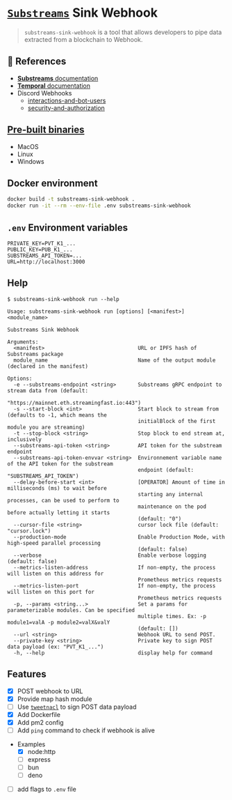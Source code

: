 # [`Substreams`](https://substreams.streamingfast.io/) Sink Webhook

> `substreams-sink-webhook` is a tool that allows developers to pipe data extracted from a blockchain to Webhook.

## 📖 References

- [**Substreams** documentation](https://substreams.streamingfast.io/)
- [**Temporal** documentation](https://docs.temporal.io/)
- Discord Webhooks
  - [interactions-and-bot-users](https://discord.com/developers/docs/interactions/receiving-and-responding#interactions-and-bot-users)
  - [security-and-authorization](https://discord.com/developers/docs/interactions/receiving-and-responding#security-and-authorization)

## [Pre-built binaries](https://github.com/pinax-network/substreams-sink-webhook/releases)
- MacOS
- Linux
- Windows

## Docker environment

```bash
docker build -t substreams-sink-webhook .
docker run -it --rm --env-file .env substreams-sink-webhook
```

## `.env` Environment variables

```
PRIVATE_KEY=PVT_K1_...
PUBLIC_KEY=PUB_K1_...
SUBSTREAMS_API_TOKEN=...
URL=http://localhost:3000
```

## Help

```
$ substreams-sink-webhook run --help

Usage: substreams-sink-webhook run [options] [<manifest>] <module_name>

Substreams Sink Webhook

Arguments:
  <manifest>                              URL or IPFS hash of Substreams package
  module_name                             Name of the output module (declared in the manifest)

Options:
  -e --substreams-endpoint <string>       Substreams gRPC endpoint to stream data from (default:
                                          "https://mainnet.eth.streamingfast.io:443")
  -s --start-block <int>                  Start block to stream from (defaults to -1, which means the
                                          initialBlock of the first module you are streaming)
  -t --stop-block <string>                Stop block to end stream at, inclusively
  --substreams-api-token <string>         API token for the substream endpoint
  --substreams-api-token-envvar <string>  Environnement variable name of the API token for the substream
                                          endpoint (default: "SUBSTREAMS_API_TOKEN")
  --delay-before-start <int>              [OPERATOR] Amount of time in milliseconds (ms) to wait before
                                          starting any internal processes, can be used to perform to
                                          maintenance on the pod before actually letting it starts
                                          (default: "0")
  --cursor-file <string>                  cursor lock file (default: "cursor.lock")
  --production-mode                       Enable Production Mode, with high-speed parallel processing
                                          (default: false)
  --verbose                               Enable verbose logging (default: false)
  --metrics-listen-address                If non-empty, the process will listen on this address for
                                          Prometheus metrics requests
  --metrics-listen-port                   If non-empty, the process will listen on this port for
                                          Prometheus metrics requests
  -p, --params <string...>                Set a params for parameterizable modules. Can be specified
                                          multiple times. Ex: -p module1=valA -p module2=valX&valY
                                          (default: [])
  --url <string>                          Webhook URL to send POST.
  --private-key <string>                  Private key to sign POST data payload (ex: "PVT_K1_...")
  -h, --help                              display help for command
```

## Features

- [x] POST webhook to URL
- [x] Provide map hash module
- [ ] Use [`tweetnacl`](https://github.com/dchest/tweetnacl-js) to sign POST data payload
- [x] Add Dockerfile
- [x] Add pm2 config
- [ ] Add `ping` command to check if webhook is alive
- Examples
  - [x] node:http
  - [ ] express
  - [ ] bun
  - [ ] deno
- [ ] add flags to `.env` file
